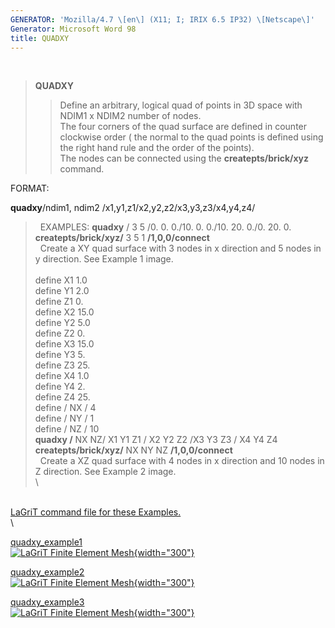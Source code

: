 ```yaml
---
GENERATOR: 'Mozilla/4.7 \[en\] (X11; I; IRIX 6.5 IP32) \[Netscape\]'
Generator: Microsoft Word 98
title: QUADXY
---
```


 

> **QUADXY**
>
> > Define an arbitrary, logical quad of points in 3D space with NDIM1 x
> > NDIM2 number of nodes.\
> > The four corners of the quad surface are defined in counter
> > clockwise order ( the normal to the quad points is defined using the
> > right hand rule and the order of the points).\
> > The nodes can be connected using the **createpts/brick/xyz**
> > command.

FORMAT:

**quadxy**/ndim1, ndim2 /x1,y1,z1/x2,y2,z2/x3,y3,z3/x4,y4,z4/

>  
> EXAMPLES:
> **quadxy** / 3 5 /0. 0. 0./10. 0. 0./10. 20. 0./0. 20. 0.\
> **createpts/brick/xyz/** 3 5 1 **/1,0,0/connect**\
>   Create a XY quad surface with 3 nodes in x direction and 5 nodes in
> y direction. See Example 1 image.\
> \
> define X1 1.0\
> define Y1 2.0\
> define Z1 0.\
> define X2 15.0\
> define Y2 5.0\
> define Z2 0.\
> define X3 15.0\
> define Y3 5.\
> define Z3 25.\
> define X4 1.0\
> define Y4 2.\
> define Z4 25.\
> define / NX / 4\
> define / NY / 1\
> define / NZ / 10\
> **quadxy /** NX NZ/ X1 Y1 Z1 / X2 Y2 Z2 /X3 Y3 Z3 / X4 Y4 Z4\
> **createpts/brick/xyz/** NX NY NZ **/1,0,0/connect**\
>   Create a XZ quad surface with 4 nodes in x direction and 10 nodes in
> Z direction. See Example 2 image.\
> \

\
[LaGriT command file for these Examples.](quadxy_ex.txt)\
\

[quadxy\_example1](quadxy_example1.png)\
[![LaGriT Finite Element
Mesh](quadxy_example1_TN.PNG){width="300"}](quadxy_example1.png)

[quadxy\_example2](quadxy_example2.png)\
[![LaGriT Finite Element
Mesh](quadxy_example2_TN.PNG){width="300"}](quadxy_example2.png)

[quadxy\_example3](quadxy_example3.png)\
[![LaGriT Finite Element
Mesh](quadxy_example3_TN.PNG){width="300"}](quadxy_example3.png)
